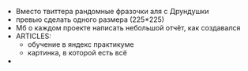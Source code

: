 - Вместо твиттера рандомные фразочки аля с Друндушки
- превью сделать одного размера (225*225)
- Мб о каждом проекте написать небольшой отчёт, как создавался
- ARTICLES:
    * обучение в яндекс практикуме
    * картинка, в которой есть всё
- 
